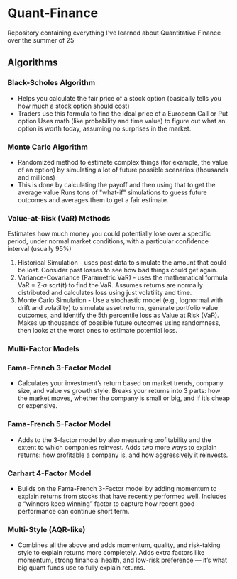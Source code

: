 # Quant-Finance
Repository containing everything I've learned about Quantitative Finance over the summer of 25

## Algorithms
### Black-Scholes Algorithm
- Helps you calculate the fair price of a stock option (basically tells you how much a stock option should cost)
- Traders use this formula to find the ideal price of a European Call or Put option
Uses math (like probability and time value) to figure out what an option is worth today, assuming no surprises in the market.

### Monte Carlo Algorithm
- Randomized method to estimate complex things (for example, the value of an option) by simulating a lot of future possible scenarios (thousands and millions)
- This is done by calculating the payoff and then using that to get the average value
Runs tons of "what-if" simulations to guess future outcomes and averages them to get a fair estimate.

### Value-at-Risk (VaR) Methods
Estimates how much money you could potentially lose over a specific period, under normal market conditions, with a particular confidence interval (usually 95%)
1. Historical Simulation - uses past data to simulate the amount that could be lost. Consider past losses to see how bad things could get again.
2. Variance-Covariance (Parametric VaR) - uses the mathematical formula VaR = Z⋅σ⋅sqrt(t) to find the VaR. Assumes returns are normally distributed and calculates loss using just volatility and time.
3. Monte Carlo Simulation - Use a stochastic model (e.g., lognormal with drift and volatility) to simulate asset returns, generate portfolio value outcomes, and identify the 5th percentile loss as Value at Risk (VaR). Makes up thousands of possible future outcomes using randomness, then looks at the worst ones to estimate potential loss.

### Multi-Factor Models
### Fama-French 3-Factor Model
- Calculates your investment’s return based on market trends, company size, and value vs growth style.
Breaks your returns into 3 parts: how the market moves, whether the company is small or big, and if it’s cheap or expensive.

### Fama-French 5-Factor Model
- Adds to the 3-factor model by also measuring profitability and the extent to which companies reinvest.
Adds two more ways to explain returns: how profitable a company is, and how aggressively it reinvests.

### Carhart 4-Factor Model
- Builds on the Fama-French 3-Factor model by adding momentum to explain returns from stocks that have recently performed well.
Includes a “winners keep winning” factor to capture how recent good performance can continue short term.

### Multi-Style (AQR-like)
- Combines all the above and adds momentum, quality, and risk-taking style to explain returns more completely.
Adds extra factors like momentum, strong financial health, and low-risk preference — it’s what big quant funds use to fully explain returns.


